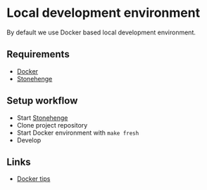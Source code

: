 # Local development environment

By default we use Docker based local development environment.

## Requirements

- [Docker](docker.md)
- [Stonehenge](https://github.com/druidfi/stonehenge)

## Setup workflow

- Start [Stonehenge](https://github.com/druidfi/stonehenge)
- Clone project repository
- Start Docker environment with `make fresh`
- Develop

## Links

- [Docker tips](docker-tips.md)
